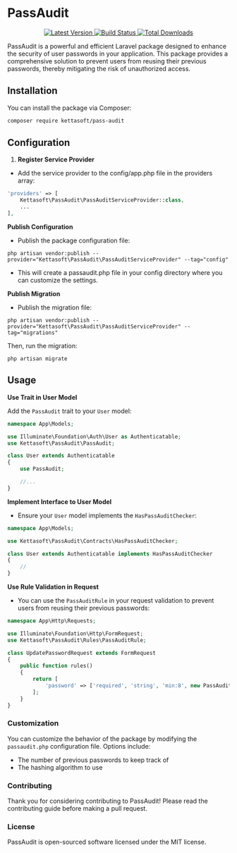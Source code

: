 # PassAudit

<p align="center">
  <a href="https://github.com/kettasoft/PassAudit/releases">
    <img src="https://img.shields.io/github/release/kettasoft/PassAudit.svg?style=flat-square" alt="Latest Version">
  </a>
  <a href="https://travis-ci.org/kettasoft/PassAudit">
    <img src="https://img.shields.io/travis/kettasoft/PassAudit/master.svg?style=flat-square" alt="Build Status">
  </a>
  <a href="https://packagist.org/packages/kettasoft/PassAudit">
    <img src="https://img.shields.io/packagist/dt/kettasoft/PassAudit.svg?style=flat-square" alt="Total Downloads">
  </a>
</p>

PassAudit is a powerful and efficient Laravel package designed to enhance the security of user passwords in your application. This package provides a comprehensive solution to prevent users from reusing their previous passwords, thereby mitigating the risk of unauthorized access.

## Installation

You can install the package via Composer:

```bash
composer require kettasoft/pass-audit
```

## Configuration

<!-- ### Steps to Configure -->

1. **Register Service Provider**

- Add the service provider to the config/app.php file in the providers array:

```php
'providers' => [
    Kettasoft\PassAudit\PassAuditServiceProvider::class,
    ...
],
```

**Publish Configuration**

- Publish the package configuration file:

```dash
php artisan vendor:publish --provider="Kettasoft\PassAudit\PassAuditServiceProvider" --tag="config"
```

- This will create a passaudit.php file in your config directory where you can customize the settings.

**Publish Migration**

- Publish the migration file:

```dash
php artisan vendor:publish --provider="Kettasoft\PassAudit\PassAuditServiceProvider" --tag="migrations"
```

Then, run the migration:

```dash
php artisan migrate
```

## Usage

**Use Trait in User Model**

Add the `PassAudit` trait to your `User` model:

```php
namespace App\Models;

use Illuminate\Foundation\Auth\User as Authenticatable;
use Kettasoft\PassAudit\PassAudit;

class User extends Authenticatable
{
    use PassAudit;

    //...
}
```

**Implement Interface to User Model**

- Ensure your `User` model implements the `HasPassAuditChecker`:

```php
namespace App\Models;

use Kettasoft\PassAudit\Contracts\HasPassAuditChecker;

class User extends Authenticatable implements HasPassAuditChecker
{
    //
}
```

**Use Rule Validation in Request**

- You can use the `PassAuditRule` in your request validation to prevent users from reusing their previous passwords:

```php
namespace App\Http\Requests;

use Illuminate\Foundation\Http\FormRequest;
use Kettasoft\PassAudit\Rules\PassAuditRule;

class UpdatePasswordRequest extends FormRequest
{
    public function rules()
    {
        return [
            'password' => ['required', 'string', 'min:8', new PassAuditRule($this->user())],
        ];
    }
}
```

### Customization

You can customize the behavior of the package by modifying the `passaudit.php` configuration file. Options include:

- The number of previous passwords to keep track of
- The hashing algorithm to use

### Contributing

Thank you for considering contributing to PassAudit! Please read the contributing guide before making a pull request.

### License

PassAudit is open-sourced software licensed under the MIT license.
